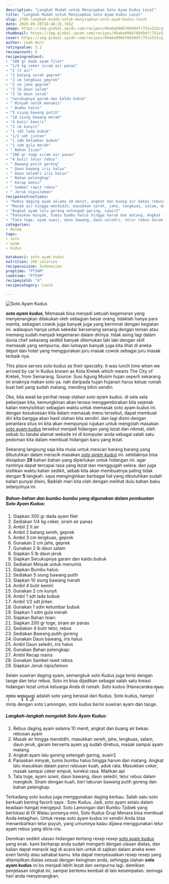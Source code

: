```yaml
---
description: "Langkah Mudah untuk Menyiapkan Soto Ayam Kudus Lezat"
title: "Langkah Mudah untuk Menyiapkan Soto Ayam Kudus Lezat"
slug: 2766-langkah-mudah-untuk-menyiapkan-soto-ayam-kudus-lezat
date: 2020-09-20T18:48:25.745Z
image: https://img-global.cpcdn.com/recipes/89a0a8966708d9df/751x532cq70/soto-ayam-kudus-foto-resep-utama.jpg
thumbnail: https://img-global.cpcdn.com/recipes/89a0a8966708d9df/751x532cq70/soto-ayam-kudus-foto-resep-utama.jpg
cover: https://img-global.cpcdn.com/recipes/89a0a8966708d9df/751x532cq70/soto-ayam-kudus-foto-resep-utama.jpg
author: Leah Hart
ratingvalue: 3.2
reviewcount: 8
recipeingredient:
- "300 gr dada ayam filet"
- "1/4 kg ceker siram air panas"
- "2 lt air"
- "2 batang sereh geprek"
- "3 cm lengkuas geprek"
- "2 cm jahe geprek"
- "2 lb daun salam"
- "5 lb daun jeruk"
- "Secukupnya garam dan kaldu bubuk"
- " Minyak untuk menumis"
- " Bumbu halus"
- "5 siung bawang putih"
- "10 siung bawang merah"
- "4 butir kemiri"
- "2 cm kunyit"
- "1 sdt lada bubuk"
- "1/2 sdt jinten"
- "1 sdm ketumbar bubuk"
- "1 sdm gula merah"
- " Bahan Isian"
- "200 gr toge siram air panas"
- "4 butir telor rebus"
- " Bawang putih goreng"
- " Daun bawang iris halus"
- " Daun seledri iris halus"
- " Bahan pelengkap"
- " Kecap manis"
- " Sambel rawit rebus"
- " Jeruk nipislemon"
recipeinstructions:
- "Rebus daging ayam selama 10 menit, angkat dan buang air bekas rebusan ayam"
- "Masak air hingga mendidih, masukkan sereh, jahe, lengkuas, salam, daun jeruk, garam berserta ayam yg sudah direbus, masak sampai ayam matang."
- "Angkat ayam lalu goreng setengah garing, suwir2"
- "Panaskan minyak, tumis bumbu halus hingga harum dan matang. Angkat lalu masukkan dalam panci rebusan kuah, aduk rata. Masukkan ceker, masak sampai ceker empuk, koreksi rasa. Matikan api"
- "Tata toge, ayam suwir, daun bawang, daun seledri, telur rebus dalam mangkok. Siram dengan kuah, beri taburan bawang putih goreng dan bahan pelengkap."
categories:
- Resep
tags:
- soto
- ayam
- kudus

katakunci: soto ayam kudus 
nutrition: 260 calories
recipecuisine: Indonesian
preptime: "PT34M"
cooktime: "PT55M"
recipeyield: "4"
recipecategory: Lunch

---
```



![Soto Ayam Kudus](https://img-global.cpcdn.com/recipes/89a0a8966708d9df/751x532cq70/soto-ayam-kudus-foto-resep-utama.jpg)

<b><i>soto ayam kudus</i></b>, Memasak bisa menjadi sebuah kegemaran yang menyenangkan dilakukan oleh sebagian besar orang. tidaklah hanya para wanita, sebagian cowok juga banyak juga yang berminat dengan kegiatan ini. walaupun hanya untuk sekedar bersenang senang dengan teman atau memang sudah menjadi kegemaran dalam dirinya. tidak asing lagi dalam dunia chef sekarang sedikit banyak ditemukan laki laki dengan skill memasak yang sempurna, dan lumayan banyak juga kita lihat di aneka depot dan hotel yang menggunakan juru masak cowok sebagai juru masak terbaik nya.

This place serves soto kudus as their specialty. It was lunch time when we arrived by car in Kudus known as Kota Kretek which means The City of Kretek, from Semarang. Source: Susi Agung Musim hujan seperti sekarang ini enaknya makan soto ya. nah daripada hujan hujanan harus keluar rumah buat beli yang sudah matang, mending bikin sendiri.

Oke, kita awali ke perihal resep olahan <i>soto ayam kudus</i>. di sela sela pekerjaan kita, kemungkinan akan terasa menggembirakan bila sejenak kalian menyisihkan sebagian waktu untuk memasak soto ayam kudus ini. dengan kesuksesan kita dalam memasak menu tersebut, dapat membuat diri kita bangga akan hasil olahan kita sendiri. dan lagi disini dengan perantara situs ini kita akan mempunyai rujukan untuk mengolah masakan <u>soto ayam kudus</u> tersebut menjadi hidangan yang lezat dan nikmat, oleh sebab itu tandai alamat website ini di komputer anda sebagai salah satu pedoman kita dalam membuat hidangan baru yang lezat.


Sekarang langsung saja kita mulai untuk mencari barang barang yang dibutuhkan dalam meracik masakan <u><i>soto ayam kudus</i></u> ini. setidaknya bisa disiapkan <b>29</b> bahan bahan yang diperlukan untuk hidangan ini. agar nantinya dapat tercapai rasa yang lezat dan menggugah selera. dan juga sisihkan waktu kalian sedikit, sebab kita akan membuatnya paling tidak dengan <b>5</b> langkah. saya menginginkan berbagai hal yang dibutuhkan sudah kalian punyai disini, Baiklah mari kita olah dengan melihat dulu bahan baku selanjutnya ini.

<!--inarticleads1-->

##### Bahan-bahan dan bumbu-bumbu yang digunakan dalam pembuatan Soto Ayam Kudus:

1. Siapkan 300 gr dada ayam filet
1. Sediakan 1/4 kg ceker, siram air panas
1. Ambil 2 lt air
1. Ambil 2 batang sereh, geprek
1. Ambil 3 cm lengkuas, geprek
1. Gunakan 2 cm jahe, geprek
1. Gunakan 2 lb daun salam
1. Siapkan 5 lb daun jeruk
1. Siapkan Secukupnya garam dan kaldu bubuk
1. Sediakan  Minyak untuk menumis
1. Siapkan  Bumbu halus:
1. Sediakan 5 siung bawang putih
1. Siapkan 10 siung bawang merah
1. Ambil 4 butir kemiri
1. Gunakan 2 cm kunyit
1. Ambil 1 sdt lada bubuk
1. Ambil 1/2 sdt jinten
1. Gunakan 1 sdm ketumbar bubuk
1. Siapkan 1 sdm gula merah
1. Siapkan  Bahan Isian:
1. Siapkan 200 gr toge, siram air panas
1. Sediakan 4 butir telor, rebus
1. Sediakan  Bawang putih goreng
1. Gunakan  Daun bawang, iris halus
1. Ambil  Daun seledri, iris halus
1. Gunakan  Bahan pelengkap:
1. Ambil  Kecap manis
1. Gunakan  Sambel rawit rebus
1. Siapkan  Jeruk nipis/lemon


Selain suwiran daging ayam, semangkuk soto Kudus juga terisi dengan taoge dan telur rebus. Soto ini bisa dijadikan sebagai salah satu kreasi hidangan lezat untuk keluarga Anda di rumah. Soto kudus (Hanacaraka:ꦱꦺꦴꦠꦺꦴ ꦏꦸꦢꦸꦱ꧀) adalah soto yang berasal dari Kudus. Soto kudus, hampir mirip dengan soto Lamongan, soto kudus berisi suwiran ayam dan taoge. 

<!--inarticleads2-->

##### Langkah-langkah mengolah Soto Ayam Kudus:

1. Rebus daging ayam selama 10 menit, angkat dan buang air bekas rebusan ayam
1. Masak air hingga mendidih, masukkan sereh, jahe, lengkuas, salam, daun jeruk, garam berserta ayam yg sudah direbus, masak sampai ayam matang.
1. Angkat ayam lalu goreng setengah garing, suwir2
1. Panaskan minyak, tumis bumbu halus hingga harum dan matang. Angkat lalu masukkan dalam panci rebusan kuah, aduk rata. Masukkan ceker, masak sampai ceker empuk, koreksi rasa. Matikan api
1. Tata toge, ayam suwir, daun bawang, daun seledri, telur rebus dalam mangkok. Siram dengan kuah, beri taburan bawang putih goreng dan bahan pelengkap.


Terkadang soto kudus juga menggunakan daging kerbau. Salah satu soto berkuah bening favorit saya : Soto Kudus. Jadi, soto ayam selalu dalam keadaan hangat mengepul. Soto Lamongan dari Bumbu Tjobek yang berlokasi di fX Walau porsinya mini, Soto Kudus Grup Menara bisa membuat Anda ketagihan. Untuk resep soto ayam kudus ini sendiri Anda bisa menambahkan telur puyuh, yang umumnya kalau dijawa menggunakan telur ayam rebus yang diiris-iris. 

Demikian sedikit ulasan hidangan tentang resep resep <u>soto ayam kudus</u> yang enak. kami berharap anda sudah mengerti dengan ulasan diatas, dan kalian dapat meracik lagi di acara lain untuk di sajikan dalam aneka even even family atau sahabat kamu. kita dapat menyesuaikan resep resep yang ditampilkan diatas sesuai dengan keinginan anda, sehingga olahan <b>soto ayam kudus</b> ini bs menjadi lebih lezat dan sempurna lagi. demikian penjelasan singkat ini, sampai bertemu kembali di lain kesempatan. semoga hari anda menyenangkan.
